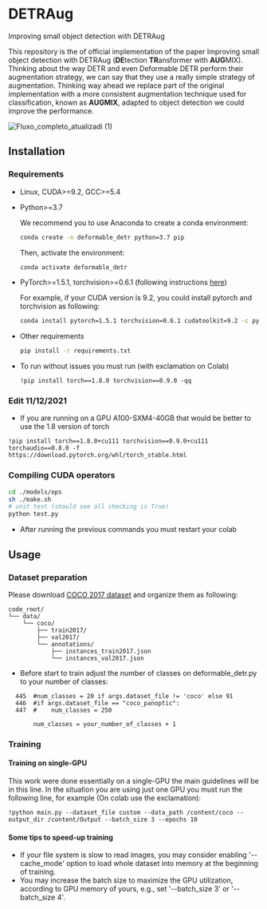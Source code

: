 # DETRAug
Improving small object detection with DETRAug

This repository is the of official implementation of the paper Improving small object detection with DETRAug (**DE**tection **TR**ansformer with **AUG**MIX). Thinking about the way DETR and even Deformable DETR perform their augmentation strategy, we can say that they use a really simple strategy of augmentation. Thinking way ahead we replace part of the original implementation with a more consistent augmentation technique used for classification, known as **AUGMIX**, adapted to object detection we could improve the performance.  

![Fluxo_completo_atualizadi (1)](https://github.com/ver0z/DETRAug/assets/23502680/5af4ac0b-26e4-40a3-b5c3-3206f60be30b)



## Installation

### Requirements

* Linux, CUDA>=9.2, GCC>=5.4
  
* Python>=3.7

    We recommend you to use Anaconda to create a conda environment:
    ```bash
    conda create -n deformable_detr python=3.7 pip
    ```
    Then, activate the environment:
    ```bash
    conda activate deformable_detr
    ```
  
* PyTorch>=1.5.1, torchvision>=0.6.1 (following instructions [here](https://pytorch.org/))

    For example, if your CUDA version is 9.2, you could install pytorch and torchvision as following:
    ```bash
    conda install pytorch=1.5.1 torchvision=0.6.1 cudatoolkit=9.2 -c pytorch
    ```
  
* Other requirements
    ```bash
    pip install -r requirements.txt
    ```
* To run without issues you must run (with exclamation on Colab)

    ```
    !pip install torch==1.8.0 torchvision==0.9.0 -qq
    ```
### Edit 11/12/2021

* If you are running on a GPU A100-SXM4-40GB that would be better to use the 1.8 version of torch

```
!pip install torch==1.8.0+cu111 torchvision==0.9.0+cu111 torchaudio==0.8.0 -f https://download.pytorch.org/whl/torch_stable.html
```

### Compiling CUDA operators
```bash
cd ./models/ops
sh ./make.sh
# unit test (should see all checking is True)
python test.py
```
* After running the previous commands you must restart your colab

## Usage

### Dataset preparation

Please download [COCO 2017 dataset](https://cocodataset.org/) and organize them as following:

```
code_root/
└── data/
    └── coco/
        ├── train2017/
        ├── val2017/
        └── annotations/
        	├── instances_train2017.json
        	└── instances_val2017.json
```
* Before start to train adjust the number of classes on deformable_detr.py to your number of classes:
```
  445  #num_classes = 20 if args.dataset_file != 'coco' else 91
  446  #if args.dataset_file == "coco_panoptic":
  447  #    num_classes = 250
    
       num_classes = your_number_of_classes + 1
```

### Training

#### Training on single-GPU

This work were done essentially on a single-GPU the main guidelines will be in this line. In the situation you are using just one GPU you must run the following line, for example (On colab use the exclamation):

```
!python main.py --dataset_file custom --data_path /content/coco --output_dir /content/Output --batch_size 3 --epochs 10
```


#### Some tips to speed-up training
* If your file system is slow to read images, you may consider enabling '--cache_mode' option to load whole dataset into memory at the beginning of training.
* You may increase the batch size to maximize the GPU utilization, according to GPU memory of yours, e.g., set '--batch_size 3' or '--batch_size 4'.
